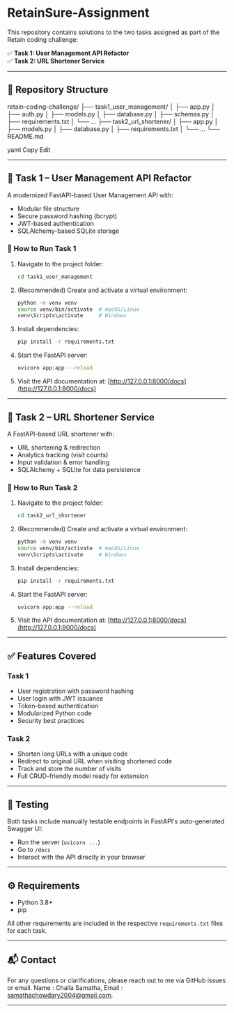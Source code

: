 # RetainSure-Assignment

This repository contains solutions to the two tasks assigned as part of the Retain coding challenge:

✅ **Task 1: User Management API Refactor**  
✅ **Task 2: URL Shortener Service**

---

## 📁 Repository Structure

retain-coding-challenge/
├── task1_user_management/
│ ├── app.py
│ ├── auth.py
│ ├── models.py
│ ├── database.py
│ ├── schemas.py
│ ├── requirements.txt
│ └── ...
├── task2_url_shortener/
│ ├── app.py
│ ├── models.py
│ ├── database.py
│ ├── requirements.txt
│ └── ...
└── README.md

yaml
Copy
Edit

---

## 📌 Task 1 – User Management API Refactor

A modernized FastAPI-based User Management API with:
- Modular file structure
- Secure password hashing (bcrypt)
- JWT-based authentication
- SQLAlchemy-based SQLite storage

### 🚀 How to Run Task 1

1. Navigate to the project folder:
    ```bash
    cd task1_user_management
    ```
2. (Recommended) Create and activate a virtual environment:
    ```bash
    python -m venv venv
    source venv/bin/activate  # macOS/Linux
    venv\Scripts\activate     # Windows
    ```
3. Install dependencies:
    ```bash
    pip install -r requirements.txt
    ```
4. Start the FastAPI server:
    ```bash
    uvicorn app:app --reload
    ```
5. Visit the API documentation at: [http://127.0.0.1:8000/docs](http://127.0.0.1:8000/docs)

---

## 📌 Task 2 – URL Shortener Service

A FastAPI-based URL shortener with:
- URL shortening & redirection
- Analytics tracking (visit counts)
- Input validation & error handling
- SQLAlchemy + SQLite for data persistence

### 🚀 How to Run Task 2

1. Navigate to the project folder:
    ```bash
    cd task2_url_shortener
    ```
2. (Recommended) Create and activate a virtual environment:
    ```bash
    python -m venv venv
    source venv/bin/activate  # macOS/Linux
    venv\Scripts\activate     # Windows
    ```
3. Install dependencies:
    ```bash
    pip install -r requirements.txt
    ```
4. Start the FastAPI server:
    ```bash
    uvicorn app:app --reload
    ```
5. Visit the API documentation at: [http://127.0.0.1:8000/docs](http://127.0.0.1:8000/docs)

---

## ✅ Features Covered

### Task 1
- User registration with password hashing
- User login with JWT issuance
- Token-based authentication
- Modularized Python code
- Security best practices

### Task 2
- Shorten long URLs with a unique code
- Redirect to original URL when visiting shortened code
- Track and store the number of visits
- Full CRUD-friendly model ready for extension

---

## 🧪 Testing

Both tasks include manually testable endpoints in FastAPI's auto-generated Swagger UI:
- Run the server (`uvicorn ...`)
- Go to `/docs`
- Interact with the API directly in your browser

---

## ⚙️ Requirements

- Python 3.8+
- pip

All other requirements are included in the respective `requirements.txt` files for each task.

---

## 📬 Contact

For any questions or clarifications, please reach out to me via GitHub issues or email.
Name : Challa Samatha,
Email : samathachowdary2004@gmail.com.

---
